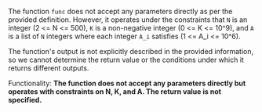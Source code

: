 The function `func` does not accept any parameters directly as per the provided definition. However, it operates under the constraints that `N` is an integer (2 <= N <= 500), `K` is a non-negative integer (0 <= K <= 10^9), and `A` is a list of `N` integers where each integer `A_i` satisfies (1 <= A_i <= 10^6). 

The function's output is not explicitly described in the provided information, so we cannot determine the return value or the conditions under which it returns different outputs. 

Functionality: **The function does not accept any parameters directly but operates with constraints on N, K, and A. The return value is not specified.**